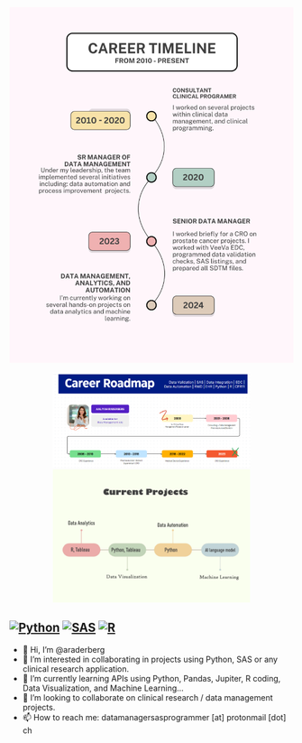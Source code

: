 <p align="center">
  <img src="career_timeline.png" width="550" title="Career Timeline">
</p>


<p align="center">
  <img src="careerpath.png" width="350" title="Career Path">
  <img src="current_projects.png" width="350" alt="Projects">
</p>



[![Python](https://img.shields.io/badge/python-3670A0?style=for-the-badge&logo=python&logoColor=ffdddd)](https://www.python.org/)
[![SAS](https://img.shields.io/badge/sas-3670A0?style=for-the-badge&logo=sas&logoColor=ffdddd)](https://www.sas.org/)
[![R](https://img.shields.io/badge/r-3670A0?style=for-the-badge&logo=r&logoColor=ECF0F1)](https://www.r-project.org/)
--------------------------------------------------------------
- 👋 Hi, I’m @araderberg
- 👀 I’m interested in collaborating in projects using Python, SAS or any clinical research application.
- 🌱 I’m currently learning APIs using Python, Pandas, Jupiter, R coding, Data Visualization, and Machine Learning...
- 💞️ I’m looking to collaborate on clinical research / data management projects.
- 📫 How to reach me: datamanagersasprogrammer [at] protonmail [dot] ch

<!---
araderberg/araderberg is a ✨ special ✨ repository because its `README.md` (this file) appears on your GitHub profile.
You can click the Preview link to take a look at your changes.
--->
